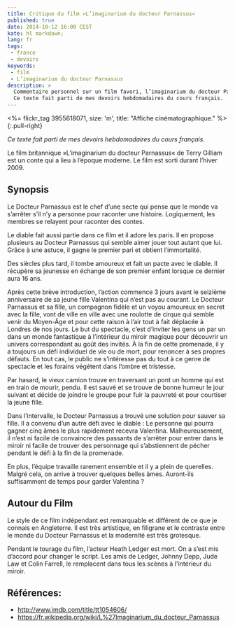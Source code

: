 ```yaml
---
title: Critique du film »L’imaginarium du docteur Parnassus«
published: true
date: 2014-10-12 16:00 CEST
kate: hl markdown;
lang: fr
tags:
 - france
 - devoirs
keywords:
 - film
 - L’imaginarium du docteur Parnassus
description: >
  Commentaire personnel sur un film favori, l’imaginarium du docteur Parnassus.
  Ce texte fait parti de mes devoirs hebdomadaires du cours français.
---
```


<%= flickr_tag 3955618071, size: 'm', title: "Affiche cinématographique." %>{:.pull-right}

*Ce texte fait parti de mes devoirs hebdomadaires du cours français.*

Le film britannique »L’imaginarium du docteur Parnassus« de Terry Gilliam est
un conte qui a lieu à l’époque moderne. Le film est sorti durant l’hiver 2009.

## Synopsis

Le Docteur Parnassus est le chef d’une secte qui pense que le monde va s’arrêter
s’il n’y a personne pour raconter une histoire. Logiquement, les membres se relayent
pour raconter des contes.

Le diable fait aussi partie dans ce film et il adore les paris. Il en propose
plusieurs au Docteur Parnassus qui semble aimer jouer tout autant que lui. Grâce
à une astuce, il gagne le premier pari et obtient l’immortalité.

Des siècles plus tard, il tombe amoureux et fait un pacte avec le diable. Il
récupère sa jeunesse en échange de son premier enfant lorsque ce dernier aura 16 ans.

<!--more-->

Après cette brève introduction, l’action commence 3 jours avant le seizième
anniversaire de sa jeune fille Valentina qui n’est pas au courant. Le Docteur Parnassus et sa
fille, un compagnon fidèle et un voyou amoureux en secret avec la fille, vont de
ville en ville avec une roulotte de cirque qui semble venir du Moyen-Âge
et pour cette raison à l’air tout à fait déplacée à Londres de nos jours.
Le but du spectacle, c’est d’inviter les gens un par un dans un monde fantastique
à l’intérieur du miroir magique pour découvrir un univers correspondant au goût des invités. À la
fin de cette promenade, il y a toujours un défi individuel de vie ou de mort,
pour renoncer à ses propres défauts. En tout cas, le public ne s’intéresse pas du
tout à ce genre de spectacle et les forains végétent dans l’ombre et tristesse.

Par hasard, le vieux camion trouve en traversant un pont un homme qui est en
train de mourir, pendu. Il est sauvé et se trouve de bonne humeur le
jour suivant et décide de joindre le groupe pour fuir la pauvreté et pour
courtiser la jeune fille.

Dans l’intervalle, le Docteur Parnassus a trouvé une solution pour sauver sa
fille. Il a convenu d’un autre défi avec le diable : Le personne qui pourra gagner
cinq âmes le plus rapidement recevra Valentina. Malheureusement, il n’est ni facile
de convaincre des passants de s’arrêter pour entrer dans le miroir ni facile de trouver
des personnage qui s’abstiennent de pécher pendant le défi à la fin de la promenade.

En plus, l’équipe travaille rarement ensemble et il y a plein de querelles.
Malgré cela, on arrive à trouver quelques belles âmes. Auront-ils suffisamment
de temps pour garder Valentina ?

## Autour du Film

Le style de ce film indépendant est remarquable et différent de ce que je connais
en Angleterre. Il est très artistique, en filigrane et le contraste entre le monde du
Docteur Parnassus et la modernité est très grotesque.

Pendant le tourage du film, l’acteur Heath Ledger est mort. On a s’est mis
d’accord pour changer le script. Les amis de Ledger, Johnny Depp, Jude Law et 
Colin Farrell, le remplacent dans tous les scènes à l'intérieur du miroir.

## Références:
- <http://www.imdb.com/title/tt1054606/>
- <https://fr.wikipedia.org/wiki/L%27Imaginarium_du_docteur_Parnassus>